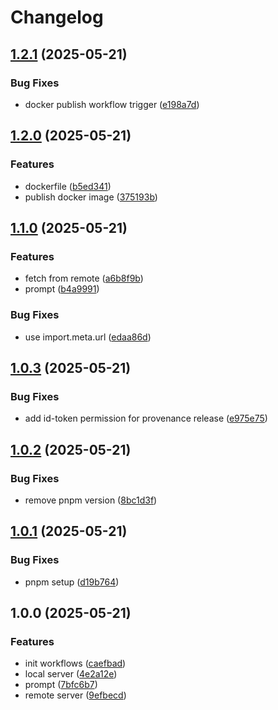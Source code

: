 # Changelog

## [1.2.1](https://github.com/sakupi01/zenn-articles/compare/v1.2.0...v1.2.1) (2025-05-21)


### Bug Fixes

* docker publish workflow trigger ([e198a7d](https://github.com/sakupi01/zenn-articles/commit/e198a7d711495746c987737ada6e928f6e51b317))

## [1.2.0](https://github.com/sakupi01/zenn-articles/compare/v1.1.0...v1.2.0) (2025-05-21)


### Features

* dockerfile ([b5ed341](https://github.com/sakupi01/zenn-articles/commit/b5ed3413942f03ae6b6c218d8f46300f6a2ca381))
* publish docker image ([375193b](https://github.com/sakupi01/zenn-articles/commit/375193bc36282fa5e472a946b81bf6ba7a18bd33))

## [1.1.0](https://github.com/sakupi01/zenn-articles/compare/v1.0.3...v1.1.0) (2025-05-21)


### Features

* fetch from remote ([a6b8f9b](https://github.com/sakupi01/zenn-articles/commit/a6b8f9b1463934ed8ed6f323187aaecd076bc775))
* prompt ([b4a9991](https://github.com/sakupi01/zenn-articles/commit/b4a9991bfe829e546415f2b04bac183d9ea4d862))


### Bug Fixes

* use import.meta.url ([edaa86d](https://github.com/sakupi01/zenn-articles/commit/edaa86da165faf5723ba9dd9dbe87fbb79ffca16))

## [1.0.3](https://github.com/sakupi01/zenn-articles/compare/v1.0.2...v1.0.3) (2025-05-21)


### Bug Fixes

* add id-token permission for provenance release ([e975e75](https://github.com/sakupi01/zenn-articles/commit/e975e7559c6fa2c0282be1e502b6eb1332f056dd))

## [1.0.2](https://github.com/sakupi01/zenn-articles/compare/v1.0.1...v1.0.2) (2025-05-21)


### Bug Fixes

* remove pnpm version ([8bc1d3f](https://github.com/sakupi01/zenn-articles/commit/8bc1d3f267217ebf579ac80af1406fe191793ecc))

## [1.0.1](https://github.com/sakupi01/zenn-articles/compare/v1.0.0...v1.0.1) (2025-05-21)


### Bug Fixes

* pnpm setup ([d19b764](https://github.com/sakupi01/zenn-articles/commit/d19b7642dbfec6f74b76b4ed5f334c9c8575a62b))

## 1.0.0 (2025-05-21)


### Features

* init workflows ([caefbad](https://github.com/sakupi01/zenn-articles/commit/caefbad1ee6b9a80e19f5028397b3fa9aa5e2397))
* local server ([4e2a12e](https://github.com/sakupi01/zenn-articles/commit/4e2a12e6e6f5c58f197df69778ad7a142ae18001))
* prompt ([7bfc6b7](https://github.com/sakupi01/zenn-articles/commit/7bfc6b79cc573fad0710af684df699daea85f2aa))
* remote server ([9efbecd](https://github.com/sakupi01/zenn-articles/commit/9efbecde52525c277a6bc50b1a9b92e65c0fc05a))
